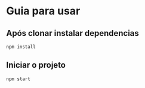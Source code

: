 # Guia para usar

## Após clonar instalar dependencias

```npm install```

## Iniciar o projeto

```npm start```